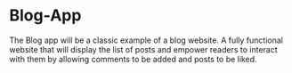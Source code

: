 # Blog-App
The Blog app will be a classic example of a blog website. A fully functional website that will display the list of posts and empower readers to interact with them by allowing comments to be added and posts to be liked.
